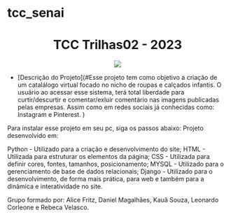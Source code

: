 # tcc_senai

<h1 align ="center">TCC Trilhas02 - 2023</h1>

<p align="center">
<img loading="lazy" src="http://img.shields.io/static/v1?label=STATUS&message=EM%20DESENVOLVIMENTO&color=GREEN&style=for-the-badge"/>
</p>


* [Descrição do Projeto](#Esse projeto tem como objetivo a criação de um catalálogo virtual focado no nicho de roupas e calçados infantis. O usuário ao acessar esse sistema, terá total liberdade para curtir/descurtir e comentar/exluir comentário nas imagens publicadas pelas empresas. Assim como em redes sociais já conhecidas como: Instagram e Pinterest. )





Para instalar esse projeto em seu pc, siga os passos abaixo:
Projeto desenvolvido em:

Python - Utilizado para a criação e desenvolvimento do site; 
HTML   - Utilizada para estruturar os elementos da página;
CSS    - Utilizada para definir cores, fontes, tamanhos, posicionamento;
MYSQL  - Utilizado para o gerenciamento de base de dados relacionais;
Django - Utilizado para o desenvolvimento, de forma mais prática, para web e também para a dinâmica e interatividade no site.

Grupo formado por: Alice Fritz, Daniel Magalhães, Kauã Souza, Leonardo Corleone e Rebeca Velasco.